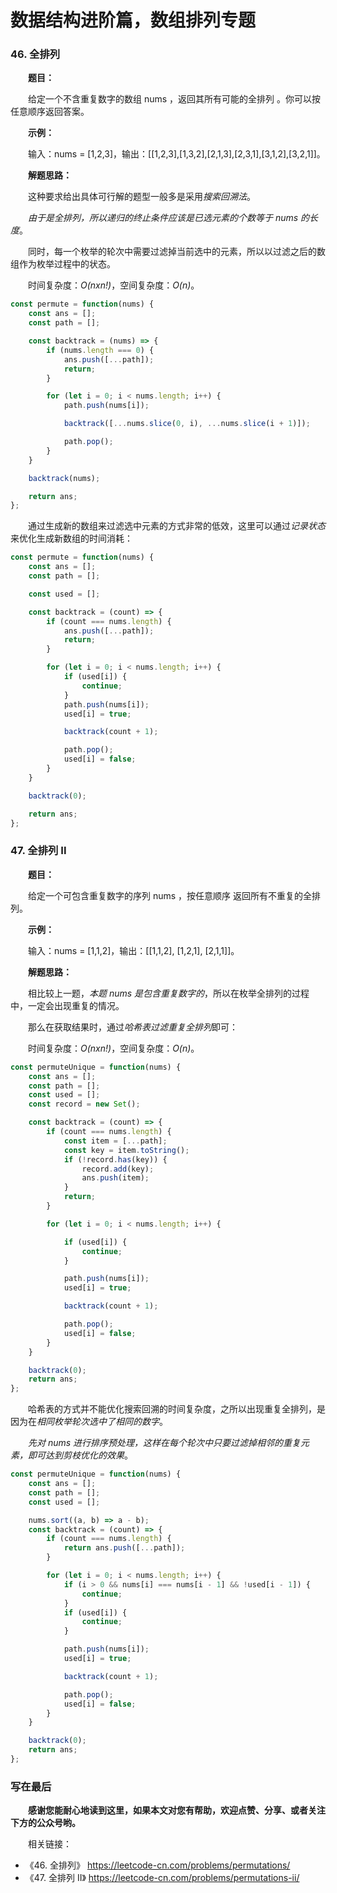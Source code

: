 # 数据结构进阶篇，数组排列专题

### 46. 全排列

&emsp;&emsp;**题目：**

&emsp;&emsp;给定一个不含重复数字的数组 nums ，返回其所有可能的全排列 。你可以按任意顺序返回答案。

&emsp;&emsp;**示例：**

&emsp;&emsp;输入：nums = [1,2,3]，输出：[[1,2,3],[1,3,2],[2,1,3],[2,3,1],[3,1,2],[3,2,1]]。

&emsp;&emsp;**解题思路：**

&emsp;&emsp;这种要求给出具体可行解的题型一般多是采用*搜索回溯法*。

&emsp;&emsp;*由于是全排列，所以递归的终止条件应该是已选元素的个数等于 nums 的长度*。

&emsp;&emsp;同时，每一个枚举的轮次中需要过滤掉当前选中的元素，所以以过滤之后的数组作为枚举过程中的状态。

&emsp;&emsp;时间复杂度：*O(nxn!)*，空间复杂度：*O(n)*。

```JavaScript
const permute = function(nums) {
    const ans = [];
    const path = [];

    const backtrack = (nums) => {
        if (nums.length === 0) {
            ans.push([...path]);
            return;
        }

        for (let i = 0; i < nums.length; i++) {
            path.push(nums[i]);

            backtrack([...nums.slice(0, i), ...nums.slice(i + 1)]);

            path.pop();
        }
    }

    backtrack(nums);

    return ans;
};
```

&emsp;&emsp;通过生成新的数组来过滤选中元素的方式非常的低效，这里可以通过*记录状态*来优化生成新数组的时间消耗：

```JavaScript
const permute = function(nums) {
    const ans = [];
    const path = [];

    const used = [];

    const backtrack = (count) => {
        if (count === nums.length) {
            ans.push([...path]);
            return;
        }

        for (let i = 0; i < nums.length; i++) {
            if (used[i]) {
                continue;
            }
            path.push(nums[i]);
            used[i] = true;

            backtrack(count + 1);

            path.pop();
            used[i] = false;
        }
    }

    backtrack(0);

    return ans;
};
```

### 47. 全排列 II

&emsp;&emsp;**题目：**

&emsp;&emsp;给定一个可包含重复数字的序列 nums ，按任意顺序 返回所有不重复的全排列。

&emsp;&emsp;**示例：**

&emsp;&emsp;输入：nums = [1,1,2]，输出：[[1,1,2], [1,2,1], [2,1,1]]。

&emsp;&emsp;**解题思路：**

&emsp;&emsp;相比较上一题，*本题 nums 是包含重复数字的*，所以在枚举全排列的过程中，一定会出现重复的情况。

&emsp;&emsp;那么在获取结果时，通过*哈希表过滤重复全排列*即可：

&emsp;&emsp;时间复杂度：*O(nxn!)*，空间复杂度：*O(n)*。

```JavaScript
const permuteUnique = function(nums) {
    const ans = [];
    const path = [];
    const used = [];
    const record = new Set();

    const backtrack = (count) => {
        if (count === nums.length) {
            const item = [...path];
            const key = item.toString();
            if (!record.has(key)) {
                record.add(key);
                ans.push(item);
            }
            return;
        }

        for (let i = 0; i < nums.length; i++) {

            if (used[i]) {
                continue;
            }

            path.push(nums[i]);
            used[i] = true;

            backtrack(count + 1);

            path.pop();
            used[i] = false;
        }
    }

    backtrack(0);
    return ans;
};
```

&emsp;&emsp;哈希表的方式并不能优化搜索回溯的时间复杂度，之所以出现重复全排列，是因为在*相同枚举轮次选中了相同的数字*。

&emsp;&emsp;*先对 nums 进行排序预处理，这样在每个轮次中只要过滤掉相邻的重复元素，即可达到剪枝优化的效果*。

```JavaScript
const permuteUnique = function(nums) {
    const ans = [];
    const path = [];
    const used = [];

    nums.sort((a, b) => a - b);
    const backtrack = (count) => {
        if (count === nums.length) {
            return ans.push([...path]);
        }

        for (let i = 0; i < nums.length; i++) {
            if (i > 0 && nums[i] === nums[i - 1] && !used[i - 1]) {
                continue;
            }
            if (used[i]) {
                continue;
            }

            path.push(nums[i]);
            used[i] = true;

            backtrack(count + 1);

            path.pop();
            used[i] = false;
        }
    }

    backtrack(0);
    return ans;
};
```

### 写在最后

&emsp;&emsp;**感谢您能耐心地读到这里，如果本文对您有帮助，欢迎点赞、分享、或者关注下方的公众号哟。**

&emsp;&emsp;相关链接：

- 《46. 全排列》 https://leetcode-cn.com/problems/permutations/
- 《47. 全排列 II》 https://leetcode-cn.com/problems/permutations-ii/